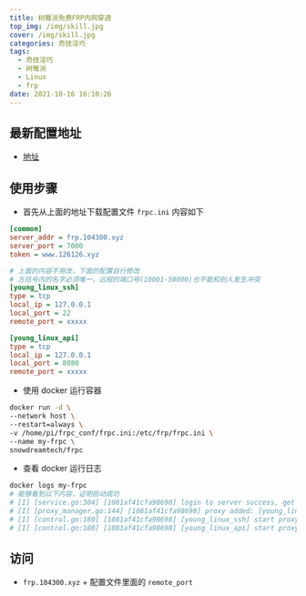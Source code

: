 ```yaml
---
title: 树莓派免费FRP内网穿透
top_img: /img/skill.jpg
cover: /img/skill.jpg
categories: 奇技淫巧
tags:
  - 奇技淫巧
  - 树莓派
  - Linux
  - frp
date: 2021-10-16 16:10:26
---
```


## 最新配置地址

- [地址](https://frp.104300.xyz/)

## 使用步骤

- 首先从上面的地址下载配置文件 `frpc.ini` 内容如下

```ini
[common]
server_addr = frp.104300.xyz
server_port = 7000
token = www.126126.xyz

# 上面的内容不用改，下面的配置自行修改
# 方括号内的名字必须唯一，远程的端口号(10001-50000)也不能和别人发生冲突
[young_linux_ssh]
type = tcp
local_ip = 127.0.0.1
local_port = 22
remote_port = xxxxx

[young_linux_api]
type = tcp
local_ip = 127.0.0.1
local_port = 8080
remote_port = xxxxx
```

- 使用 docker 运行容器

```bash
docker run -d \
--network host \
--restart=always \
-v /home/pi/frpc_conf/frpc.ini:/etc/frp/frpc.ini \
--name my-frpc \
snowdreamtech/frpc
```

- 查看 docker 运行日志

```bash
docker logs my-frpc
# 能够看到以下内容，证明启动成功
# [I] [service.go:304] [1081af41cfa98698] login to server success, get run id [1081af41cfa98698], server udp port [0],
# [I] [proxy_manager.go:144] [1081af41cfa98698] proxy added: [young_linux_api young_linux_ssh],
# [I] [control.go:180] [1081af41cfa98698] [young_linux_ssh] start proxy success,
# [I] [control.go:180] [1081af41cfa98698] [young_linux_api] start proxy success
```

## 访问

- `frp.104300.xyz` + 配置文件里面的 `remote_port`
